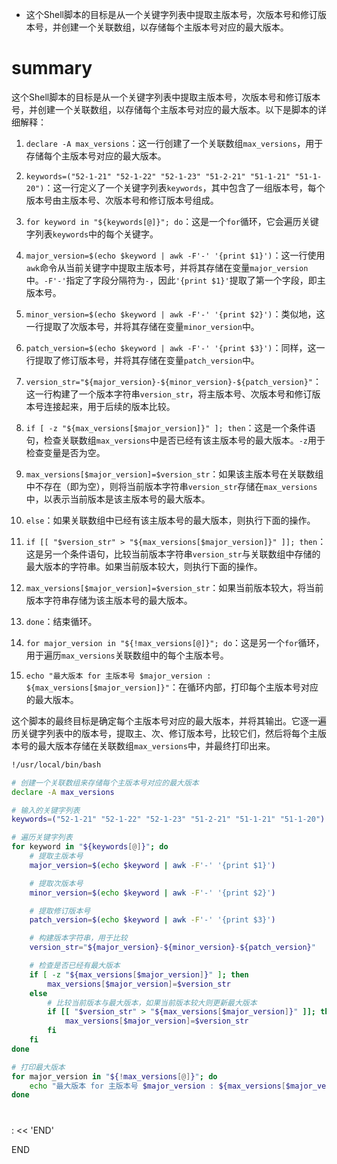 
- 这个Shell脚本的目标是从一个关键字列表中提取主版本号，次版本号和修订版本号，并创建一个关联数组，以存储每个主版本号对应的最大版本。
# summary

这个Shell脚本的目标是从一个关键字列表中提取主版本号，次版本号和修订版本号，并创建一个关联数组，以存储每个主版本号对应的最大版本。以下是脚本的详细解释：

1. `declare -A max_versions`：这一行创建了一个关联数组`max_versions`，用于存储每个主版本号对应的最大版本。

2. `keywords=("52-1-21" "52-1-22" "52-1-23" "51-2-21" "51-1-21" "51-1-20")`：这一行定义了一个关键字列表`keywords`，其中包含了一组版本号，每个版本号由主版本号、次版本号和修订版本号组成。

3. `for keyword in "${keywords[@]}"; do`：这是一个`for`循环，它会遍历关键字列表`keywords`中的每个关键字。

4. `major_version=$(echo $keyword | awk -F'-' '{print $1}')`：这一行使用`awk`命令从当前关键字中提取主版本号，并将其存储在变量`major_version`中。`-F'-'`指定了字段分隔符为`-`，因此`'{print $1}'`提取了第一个字段，即主版本号。

5. `minor_version=$(echo $keyword | awk -F'-' '{print $2}')`：类似地，这一行提取了次版本号，并将其存储在变量`minor_version`中。

6. `patch_version=$(echo $keyword | awk -F'-' '{print $3}')`：同样，这一行提取了修订版本号，并将其存储在变量`patch_version`中。

7. `version_str="${major_version}-${minor_version}-${patch_version}"`：这一行构建了一个版本字符串`version_str`，将主版本号、次版本号和修订版本号连接起来，用于后续的版本比较。

8. `if [ -z "${max_versions[$major_version]}" ]; then`：这是一个条件语句，检查关联数组`max_versions`中是否已经有该主版本号的最大版本。`-z`用于检查变量是否为空。

9. `max_versions[$major_version]=$version_str`：如果该主版本号在关联数组中不存在（即为空），则将当前版本字符串`version_str`存储在`max_versions`中，以表示当前版本是该主版本号的最大版本。

10. `else`：如果关联数组中已经有该主版本号的最大版本，则执行下面的操作。

11. `if [[ "$version_str" > "${max_versions[$major_version]}" ]]; then`：这是另一个条件语句，比较当前版本字符串`version_str`与关联数组中存储的最大版本的字符串。如果当前版本较大，则执行下面的操作。

12. `max_versions[$major_version]=$version_str`：如果当前版本较大，将当前版本字符串存储为该主版本号的最大版本。

13. `done`：结束循环。

14. `for major_version in "${!max_versions[@]}"; do`：这是另一个`for`循环，用于遍历`max_versions`关联数组中的每个主版本号。

15. `echo "最大版本 for 主版本号 $major_version : ${max_versions[$major_version]}"`：在循环内部，打印每个主版本号对应的最大版本。

这个脚本的最终目标是确定每个主版本号对应的最大版本，并将其输出。它逐一遍历关键字列表中的版本号，提取主、次、修订版本号，比较它们，然后将每个主版本号的最大版本存储在关联数组`max_versions`中，并最终打印出来。
```bash
!/usr/local/bin/bash

# 创建一个关联数组来存储每个主版本号对应的最大版本
declare -A max_versions

# 输入的关键字列表
keywords=("52-1-21" "52-1-22" "52-1-23" "51-2-21" "51-1-21" "51-1-20")

# 遍历关键字列表
for keyword in "${keywords[@]}"; do
    # 提取主版本号
    major_version=$(echo $keyword | awk -F'-' '{print $1}')

    # 提取次版本号
    minor_version=$(echo $keyword | awk -F'-' '{print $2}')

    # 提取修订版本号
    patch_version=$(echo $keyword | awk -F'-' '{print $3}')

    # 构建版本字符串，用于比较
    version_str="${major_version}-${minor_version}-${patch_version}"

    # 检查是否已经有最大版本
    if [ -z "${max_versions[$major_version]}" ]; then
        max_versions[$major_version]=$version_str
    else
        # 比较当前版本与最大版本，如果当前版本较大则更新最大版本
        if [[ "$version_str" > "${max_versions[$major_version]}" ]]; then
            max_versions[$major_version]=$version_str
        fi
    fi
done

# 打印最大版本
for major_version in "${!max_versions[@]}"; do
    echo "最大版本 for 主版本号 $major_version : ${max_versions[$major_version]}"
done
```
#

: << 'END'

END
